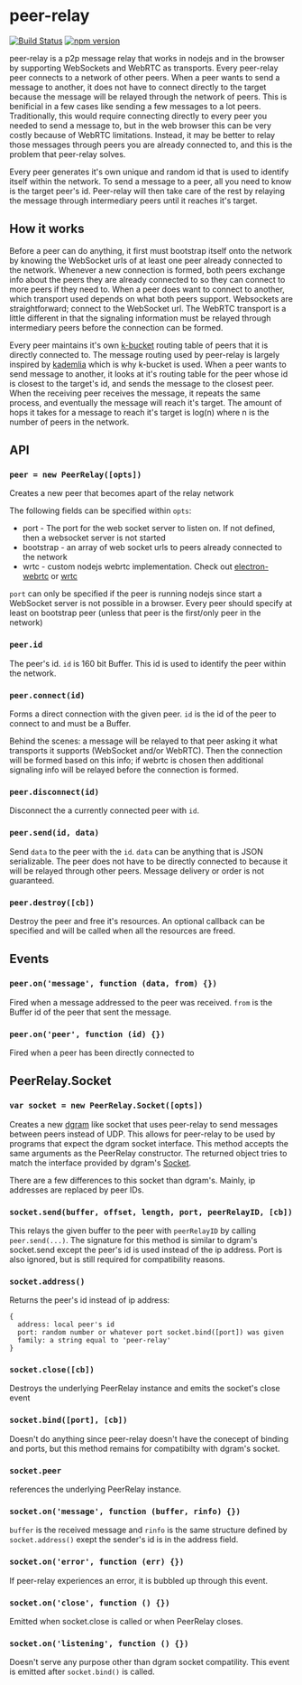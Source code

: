 # peer-relay

[![Build Status](https://travis-ci.org/xuset/peer-relay.svg?branch=master)](https://travis-ci.org/xuset/peer-relay)
[![npm version](https://badge.fury.io/js/peer-relay.svg)](https://badge.fury.io/js/peer-relay)

peer-relay is a p2p message relay that works in nodejs and in the browser by supporting WebSockets and WebRTC as transports. Every peer-relay peer connects to a network of other peers. When a peer wants to send a message to another, it does not have to connect directly to the target because the message will be relayed through the network of peers. This is benificial in a few cases like sending a few messages to a lot peers. Traditionally, this would require connecting directly to every peer you needed to send a message to, but in the web browser this can be very costly because of WebRTC limitations. Instead, it may be better to relay those messages through peers you are already connected to, and this is the problem that peer-relay solves.

Every peer generates it's own unique and random id that is used to identify itself within the network. To send a message to a peer, all you need to know is the target peer's id. Peer-relay will then take care of the rest by relaying the message through intermediary peers until it reaches it's target.

## How it works

Before a peer can do anything, it first must bootstrap itself onto the network by knowing the WebSocket urls of at least one peer already connected to the network. Whenever a new connection is formed, both peers exchange info about the peers they are already connected to so they can connect to more peers if they need to. When a peer does want to connect to another, which transport used depends on what both peers support. Websockets are straightforward; connect to the WebSocket url. The WebRTC transport is a little different in that the signaling information must be relayed through intermediary peers before the connection can be formed.

Every peer maintains it's own [k-bucket](https://github.com/tristanls/k-bucket) routing table of peers that it is directly connected to. The message routing used by peer-relay is largely inspired by [kademlia](https://pdos.csail.mit.edu/~petar/papers/maymounkov-kademlia-lncs.pdf) which is why k-bucket is used. When a peer wants to send message to another, it looks at it's routing table for the peer whose id is closest to the target's id, and sends the message to the closest peer. When the receiving peer receives the message, it repeats the same process, and eventually the message will reach it's target. The amount of hops it takes for a message to reach it's target is log(n) where n is the number of peers in the network.

## API

### `peer = new PeerRelay([opts])`

Creates a new peer that becomes apart of the relay network

The following fields can be specified within `opts`:
 * port - The port for the web socket server to listen on. If not defined, then a websocket server is not started
 * bootstrap - an array of web socket urls to peers already connected to the network
 * wrtc - custom nodejs webrtc implementation. Check out [electron-webrtc](https://github.com/mappum/electron-webrtc) or [wrtc](https://github.com/js-platform/node-webrtc)

`port` can only be specified if the peer is running nodejs since start a WebSocket server is not possible in a browser. Every peer should specify at least on bootstrap peer (unless that peer is the first/only peer in the network)

### `peer.id`

The peer's id. `id` is 160 bit Buffer. This id is used to identify the peer within the network.

### `peer.connect(id)`

Forms a direct connection with the given peer. `id` is the id of the peer to connect to and must be a Buffer.

Behind the scenes: a message will be relayed to that peer asking it what transports it supports (WebSocket and/or WebRTC). Then the connection will be formed based on this info; if webrtc is chosen then additional signaling info will be relayed before the connection is formed.

### `peer.disconnect(id)`

Disconnect the a currently connected peer with `id`.

### `peer.send(id, data)`

Send `data` to the peer with the `id`. `data` can be anything that is JSON serializable. The peer does not have to be directly connected to because it will be relayed through other peers. Message delivery or order is not guaranteed.

### `peer.destroy([cb])`

Destroy the peer and free it's resources. An optional callback can be specified and will be called when all the resources are freed.

## Events

### `peer.on('message', function (data, from) {})`

Fired when a message addressed to the peer was received. `from` is the Buffer id of the peer that sent the message.

### `peer.on('peer', function (id) {})`

Fired when a peer has been directly connected to

## PeerRelay.Socket

### `var socket = new PeerRelay.Socket([opts])`

Creates a new [dgram](https://nodejs.org/api/dgram.html) like socket that uses peer-relay to send messages between peers instead of UDP. This allows for peer-relay to be used by programs that expect the dgram socket interface. This method accepts the same arguments as the PeerRelay constructor. The returned object tries to match the interface provided by dgram's [Socket](https://nodejs.org/api/dgram.html#dgram_class_dgram_socket).

There are a few differences to this socket than dgram's. Mainly, ip addresses are replaced by peer IDs.

### `socket.send(buffer, offset, length, port, peerRelayID, [cb])`

This relays the given buffer to the peer with `peerRelayID` by calling `peer.send(...)`. The signature for this method is similar to dgram's socket.send except the peer's id is used instead of the ip address. Port is also ignored, but is still required for compatibility reasons.

### `socket.address()`

Returns the peer's id instead of ip address:
```
{
  address: local peer's id
  port: random number or whatever port socket.bind([port]) was given
  family: a string equal to 'peer-relay'
}
```

### `socket.close([cb])`

Destroys the underlying PeerRelay instance and emits the socket's close event

### `socket.bind([port], [cb])`

Doesn't do anything since peer-relay doesn't have the conecept of binding and ports, but this method remains for compatibilty with dgram's socket.

### `socket.peer`

references the underlying PeerRelay instance.

### `socket.on('message', function (buffer, rinfo) {})`

`buffer` is the received message and `rinfo` is the same structure defined by `socket.address()` exept the sender's id is in the address field.

### `socket.on('error', function (err) {})`

If peer-relay experiences an error, it is bubbled up through this event.

### `socket.on('close', function () {})`

Emitted when socket.close is called or when PeerRelay closes. 

### `socket.on('listening', function () {})`

Doesn't serve any purpose other than dgram socket compatility. This event is emitted after `socket.bind()` is called.
